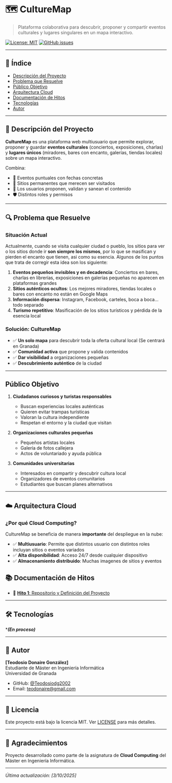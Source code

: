 # 🗺️ CultureMap

> Plataforma colaborativa para descubrir, proponer y compartir eventos culturales y lugares singulares en un mapa interactivo.

[![License: MIT](https://img.shields.io/badge/License-MIT-yellow.svg)](https://opensource.org/licenses/MIT)
[![GitHub issues](https://img.shields.io/github/issues/Teodosiodg2002/CultureMap)](https://github.com/Teodosiodg2002/CultureMap/issues)

---

## 📖 Índice

- [Descripción del Proyecto](#-descripción-del-proyecto)
- [Problema que Resuelve](#-problema-que-resuelve)
- [Público Objetivo](#-público-objetivo)
- [Arquitectura Cloud](#️-arquitectura-cloud)
- [Documentación de Hitos](#-documentación-de-hitos)
- [Tecnologías](#-tecnologías)
- [Autor](#-autor)

---

## 🎯 Descripción del Proyecto

**CultureMap** es una plataforma web multiusuario que permite explorar, proponer y guardar **eventos culturales** (conciertos, exposiciones, charlas) y **lugares únicos** (miradores, bares con encanto, galerías, tiendas locales) sobre un mapa interactivo.

Combina:
- 📅 Eventos puntuales con fechas concretas
- 📍 Sitios permanentes que merecen ser visitados
- 👥 Los usuarios proponen, validan y sanean el contenido
- 🛡️ Distintos roles y permisos

---

## 🔍 Problema que Resuelve

### **Situación Actual**
Actualmente, cuando se visita cualquier ciudad o pueblo, los sitios para ver o los sitios donde ir **son siempre los mismos**, por lo que se masifican y pierden el encanto que tienen, asi como su esencia. Algunos de los puntos que trata de corregir esta idea son los siguiente:

1. **Eventos pequeños invisibles y en decadencia**: Conciertos en bares, charlas en librerías, exposiciones en galerías pequeñas no aparecen en plataformas grandes  
1. **Sitios auténticos ocultos**: Los mejores miradores, tiendas locales o bares con encanto no están en Google Maps  
1. **Información dispersa**: Instagram, Facebook, carteles, boca a boca... todo separado   
1. **Turismo repetitivo**: Masificación de los sitios turísticos y pérdida de la esencia local  

### **Solución: CultureMap**

- ✅ **Un solo mapa** para descubrir toda la oferta cultural local  (Se centrará en Granada)
- ✅ **Comunidad activa** que propone y valida contenidos  
- ✅ **Dar visibilidad** a organizaciones pequeñas  
- ✅ **Descubrimiento auténtico** de la ciudad 

---

## Público Objetivo

1. **Ciudadanos curiosos y turistas responsables**
   - Buscan experiencias locales auténticas
   - Quieren evitar trampas turísticas
   - Valoran la cultura independiente
   - Respetan el entorno y la ciudad que visitan

2. **Organizaciones culturales pequeñas**
   - Pequeños artistas locales
   - Galería de fotos callejera
   - Actos de voluntariado y ayuda pública


3. **Comunidades universitarias**
   - Interesados en compartir y descubrir cultura local
   - Organizadores de eventos comunitarios
   - Estudiantes que buscan planes alternativos

---

## ☁️ Arquitectura Cloud

### **¿Por qué Cloud Computing?**

CultureMap se beneficia de manera **importante** del despliegue en la nube:
  
- ✅ **Multiusuario**: Permite que distintos usuario con distintos roles incluyan sitios o eventos variados
- ✅ **Alta disponibilidad**: Acceso 24/7 desde cualquier dispositivo  
- ✅ **Almacenamiento distribuido**: Muchas imagenes de sitios y eventos     

## 📚 Documentación de Hitos

- 📄 [**Hito 1**: Repositorio y Definición del Proyecto](docs/hitos/hito1.md)

---

## 🛠️ Tecnologías

****(En proceso)***

---

## 👤 Autor

**[Teodosio Donaire González]**  
Estudiante de Máster en Ingeniería Informática  
Universidad de Granada

- GitHub: [@Teodosiodg2002](https://github.com/Teodosiodg2002)
- Email: teodonaire@gmail.com

---

## 📄 Licencia

Este proyecto está bajo la licencia MIT. Ver [LICENSE](LICENSE) para más detalles.

---

## 🙏 Agradecimientos

Proyecto desarrollado como parte de la asignatura de **Cloud Computing** del Máster en Ingeniería Informática.

---

_Última actualización: [3/10/2025]_
